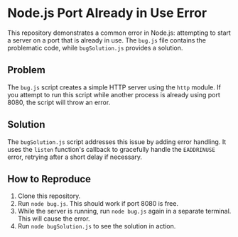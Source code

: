 # Node.js Port Already in Use Error

This repository demonstrates a common error in Node.js: attempting to start a server on a port that is already in use.  The `bug.js` file contains the problematic code, while `bugSolution.js` provides a solution.

## Problem

The `bug.js` script creates a simple HTTP server using the `http` module.  If you attempt to run this script while another process is already using port 8080, the script will throw an error.

## Solution

The `bugSolution.js` script addresses this issue by adding error handling. It uses the `listen` function's callback to gracefully handle the `EADDRINUSE` error, retrying after a short delay if necessary.

## How to Reproduce

1.  Clone this repository.
2.  Run `node bug.js`.  This should work if port 8080 is free.
3.  While the server is running, run `node bug.js` again in a separate terminal. This will cause the error.
4. Run `node bugSolution.js` to see the solution in action.